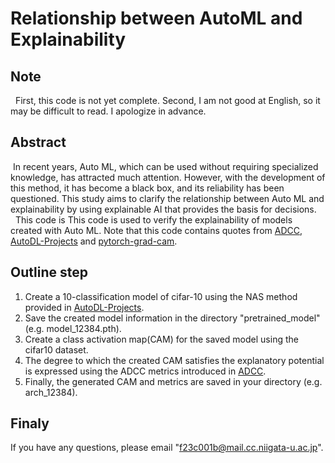 # Relationship between AutoML and Explainability

## Note
&nbsp; First, this code is not yet complete. Second, I am not good at English, so it may be difficult to read. I apologize in advance.

## Abstract

&nbsp;In recent years, Auto ML, which can be used without requiring specialized knowledge, has attracted much attention. However, with the development of this method, it has become a black box, and its reliability has been questioned. This study aims to clarify the relationship between Auto ML and explainability by using explainable AI that provides the basis for decisions.  
&nbsp; This code is This code is used to verify the explainability of models created with Auto ML.
Note that this code contains quotes from [ADCC], [AutoDL-Projects] and [pytorch-grad-cam].

## Outline step

1. Create a 10-classification model of cifar-10 using the NAS method provided in [AutoDL-Projects].
2. Save the created model information in the directory "pretrained_model" (e.g. model_12384.pth).
3. Create a class activation map(CAM) for the saved model using the cifar10 dataset.
4. The degree to which the created CAM satisfies the explanatory potential is expressed using the ADCC metrics introduced in [ADCC].
5. Finally, the generated CAM and metrics are saved in your directory (e.g. arch_12384).

## Finaly
If you have any questions, please email "f23c001b@mail.cc.niigata-u.ac.jp".

[ADCC]: https://github.com/aimagelab/ADCC "ADCC"
[AutoDL-Projects]: https://github.com/D-X-Y/AutoDL-Projects "AutoDL-Projects"
[pytorch-grad-cam]: https://github.com/jacobgil/pytorch-grad-cam "pytorch-grad-cam"
